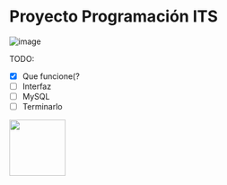 # Proyecto Programación ITS
![image](https://github.com/Timmy1236/Proyecto-Programacion-II/assets/75323873/bac55e2f-0b2a-4dec-b37b-f1b197d3394d)

TODO:
- [X] Que funcione(?
- [ ] Interfaz
- [ ] MySQL
- [ ] Terminarlo
<img src="https://github.com/Timmy1236/Proyecto-Programacion-II/assets/75323873/4ef8f6dc-6666-4aaf-a22d-07c0a87225e0" width="100" height="100">

